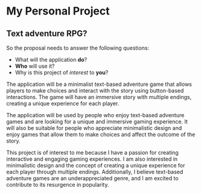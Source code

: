 # My Personal Project

## Text adventure RPG?

So the proposal needs to answer the following questions:
- What will the application **do**?
- **Who** will use it?
- Why is this project of *interest* to **you**?

The application will be a minimalist text-based 
adventure game that allows players to make choices 
and interact with the story using button-based 
interactions. The game will have an immersive story 
with multiple endings, creating a unique experience 
for each player.

The application will be used by people who enjoy 
text-based adventure games and are looking for a 
unique and immersive gaming experience. It will also
be suitable for people who appreciate minimalistic 
design and enjoy games that allow them to make 
choices and affect the outcome of the story.

This project is of interest to me because I have a 
passion for creating interactive and engaging gaming 
experiences. I am also interested in minimalistic 
design and the concept of creating a unique 
experience for each player through multiple endings. 
Additionally, I believe text-based adventure games 
are an underappreciated genre, and I am excited to 
contribute to its resurgence in popularity.